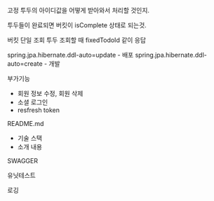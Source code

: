 
고정 투두의 아이디값을 어떻게 받아와서 처리할 것인지.

투두들이 완료되면 버킷이 isComplete 상태로 되는것.



버킷 단일 조회
투두 조회할 때 fixedTodoId 같이 응답

spring.jpa.hibernate.ddl-auto=update - 배포
spring.jpa.hibernate.ddl-auto=create - 개발


부가기능
- 회원 정보 수정, 회원 삭제
- 소셜 로그인
- resfresh token

README.md
- 기술 스택
- 소개 내용
  
SWAGGER

유닛테스트

로깅